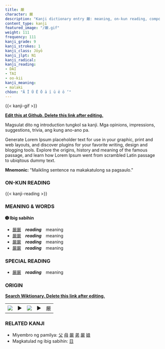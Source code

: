 ```yaml
---
title: 厳
character: 厳
description: "Kanji dictionary entry 厳: meaning, on-kun reading, compounds, origin, related kanji"
content_type: kanji
featured_image: "/厳.gif"
weight: 111
frequency: 111
kanji_grade: 9
kanji_strokes: 1
kanji_class: Jōyō
kanji_jlpt: N1
kanji_radical: 
kanji_reading: 
- DAI
- TAI
- oo-kii
kanji_meaning:
- malaki
chōon: "Ā Ī Ū Ē Ō ā ī ū ē ō ’"
---
```

[//]: # (Don't edit the line below. Kanji animated GIF code is automatically generated.)
{{< kanji-gif >}}

[//]: # (Edit below this line.)

**[Edit this at Github. Delete this link after editing.](https://github.com/tim0g/tim/tree/main/content/kanji/厳/index.md)**

Magsulat dito ng introduction tungkol sa kanji. Mga opinions, impressions, suggestions, trivia, ang kung ano-ano pa.

Generate Lorem Ipsum placeholder text for use in your graphic, print and web layouts, and discover plugins for your favorite writing, design and blogging tools. Explore the origins, history and meaning of the famous passage, and learn how Lorem Ipsum went from scrambled Latin passage to ubiqitous dummy text.
 
**Mnemonic:** "Maikling sentence na makakatulong sa pagsaulo."

### ON-KUN READING

[//]: # (Don't edit the line below. ON-KUN READING code is automatically generated.)
{{< kanji-reading >}}

### MEANING & WORDS

#### ➊ **Ibig sabihin**
  - [厳](../厳)[厳](../厳)　***reading***　meaning
  - [厳](../厳)[厳](../厳)　***reading***　meaning
  - [厳](../厳)[厳](../厳)　***reading***　meaning
  - [厳](../厳)[厳](../厳)　***reading***　meaning

### SPECIAL READING
  - [厳](../厳)[厳](../厳)　***reading***　meaning

### ORIGIN

**[Search Wiktionary. Delete this link after editing.](https://wiktionary.org/wiki/厳)**
<table class="kanji-table"><tr><td>
<img src="60px-厳-bronze.svg.png">
</td><td>▶</td><td>
<img src="60px-厳-oracle.svg.png">
</td><td>▶</td>
<td class="kanji-origin">厳</td>
</tr></table>

### RELATED KANJI
- Miyembro ng pamilya: [父](../父) [母](../母) [厳](../厳) [弟](../弟) [厳](../厳) [娘](../娘)
- Magkatulad ng ibig sabihin: [日](../日)
